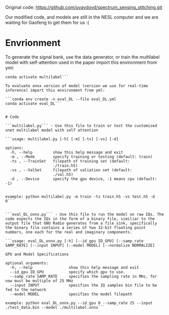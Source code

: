 Original code:  https://github.com/uvaydovd/spectrum_sensing_stitching.git

Our modified code, and models are still in the NESL computer and we are waiting for Gaofeng to get them for us :(


# Envrionment

To generate the signal bank, use the data generator, or train the multilabel model with self-attention used in the paper import this environment from yml:

```conda env create -n multilabel --file multilabel.yml
conda activate multilabel```

To evaluate onnx version of model (version we use for real-time inference) import this environment from yml:

```conda env create -n eval_DL --file eval_DL.yml
conda activate eval_DL```


# Code

```multilabel.py``` - Use this file to train or test the customized unet multilabel model with self attention

```usage: multilabel.py [-h] [-m] [-ts] [-vs] [-d]

options:
  -h, --help         show this help message and exit
  -m , --Mode        specify training or testing (default: train)
  -ts , --TrainSet   filepath of training set (default:
                     ./train.h5)
  -vs , --ValSet     filepath of valiation set (default:
                     ./val.h5)
  -d , --Device      specify the gpu device, -1 means cpu (default: -1)

  
example: python multilabel.py -m train -ts train.h5 -vs test.h5 -d 0```


```eval_DL_onnx.py``` - Use this file to run the model on raw IQs. The code expects the IQs in the form of a binary file, similiar to the output file that GNU Radio generates from a file sink, specifically the binary file contains a series of two 32-bit floating point numbers, one each for the real and imaginary components.

```usage: eval_DL_onnx.py [-h] [--id_gpu ID_GPU] [--samp_rate SAMP_RATE] [--input INPUT] [--model MODEL] [--normalize NORMALIZE]

GPU and Model Specifications

optional arguments:
  -h, --help                show this help message and exit
  --id_gpu ID_GPU           specify which gpu to use.
  --samp_rate SAMP_RATE     specifies the sampling rate in MHz, for now must be multiple of 25 MHz
  --input INPUT             specifies the IQ samples bin file to be fed to the network
  --model MODEL             specifies the model filepath

example: python eval_DL_onnx.py --id_gpu 0 --samp_rate 25 --input ./test_data.bin --model ./multilabel.onnx```
